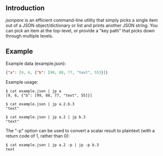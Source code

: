 ## Introduction

*jsonpare* is an efficient command-line utility that simply picks a single item 
out of a JSON object/dictionary or list and prints another JSON string. You can
pick an item at the top-level, or provide a "key path" that picks down through 
multiple levels.

## Example

Example data (example.json):

```json
{"a": [9, 6, {"b": [99, 88, 77, "text", 55]}]}
```

Example usage:

```
$ cat example.json | jp a
[9, 6, {"b": [99, 88, 77, "text", 55]}]

$ cat example.json | jp a.2.b.3
"text"

$ cat example.json | jp a.2 | jp b.3
"text"
```

The "-p" option can be used to convert a scalar result to plaintext (with a
return code of 1, rather than 0):

```
$ cat example.json | jp a.2 -p | jp -p b.3
text
```
